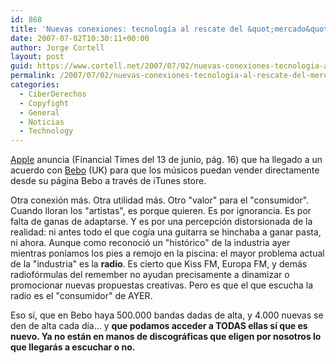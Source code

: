 ```yaml
---
id: 868
title: 'Nuevas conexiones: tecnologí­a al rescate del &quot;mercado&quot; discográfico'
date: 2007-07-02T10:30:11+00:00
author: Jorge Cortell
layout: post
guid: https://www.cortell.net/2007/07/02/nuevas-conexiones-tecnologia-al-rescate-del-mercado-discografico/
permalink: /2007/07/02/nuevas-conexiones-tecnologia-al-rescate-del-mercado-discografico/
categories:
  - CiberDerechos
  - Copyfight
  - General
  - Noticias
  - Technology
---
```

<a title="Apple" target="_blank" href="https://www.apple.com">Apple</a> anuncia (Financial Times del 13 de junio, pág. 16) que ha llegado a un acuerdo con <a title="Bebo" target="_blank" href="https://www.bebo.com/Bands.jsp">Bebo</a> (UK) para que los músicos puedan vender directamente desde su página Bebo a través de iTunes store.

Otra conexión más. Otra utilidad más. Otro "valor" para el "consumidor". Cuando lloran los "artistas", es porque quieren. Es por ignorancia. Es por falta de ganas de adaptarse. Y es por una percepción distorsionada de la realidad: ni antes todo el que cogí­a una guitarra se hinchaba a ganar pasta, ni ahora. Aunque como reconoció un "histórico" de la industria ayer mientras poní­amos los pies a remojo en la piscina: el mayor problema actual de la "industria" es la **radio**. Es cierto que Kiss FM, Europa FM, y demás radiofórmulas del remember no ayudan precisamente a dinamizar o promocionar nuevas propuestas creativas. Pero es que el que escucha la radio es el "consumidor" de AYER.

Eso sí­, que en Bebo haya 500.000 bandas dadas de alta, y 4.000 nuevas se den de alta cada dí­a... y **que podamos acceder a TODAS ellas sí­ que es nuevo. Ya no están en manos de discográficas que eligen por nosotros lo que llegarás a escuchar o no.**